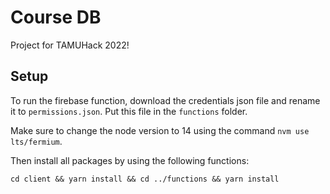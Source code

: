 # Course DB

Project for TAMUHack 2022!

## Setup

To run the firebase function, download the credentials json file and rename it to `permissions.json`. Put this file in the `functions` folder.

Make sure to change the node version to 14 using the command `nvm use lts/fermium`.

Then install all packages by using the following functions:

```
cd client && yarn install && cd ../functions && yarn install
```
